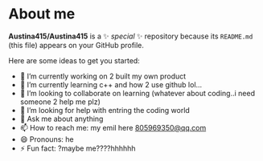 # About me


**Austina415/Austina415** is a ✨ _special_ ✨ repository because its `README.md` (this file) appears on your GitHub profile.

Here are some ideas to get you started:

- 🔭 I’m currently working on 2 built my own product
- 🌱 I’m currently learning c++ and how 2 use github lol...
- 👯 I’m looking to collaborate on learning (whatever about coding..i need someone 2 help me plz)
- 🤔 I’m looking for help with entring the coding world
- 💬 Ask me about anything
- 📫 How to reach me: my emil here 805969350@qq.com
- 😄 Pronouns: he
- ⚡ Fun fact: ?maybe me????hhhhhh
